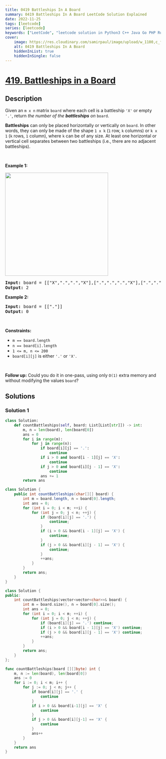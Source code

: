 ```yaml
---
title: 0419 Battleships In A Board
summary: 0419 Battleships In A Board LeetCode Solution Explained
date: 2022-11-25
tags: [leetcode]
series: [leetcode]
keywords: ["LeetCode", "leetcode solution in Python3 C++ Java Go PHP Ruby Swift TypeScript Rust C# JavaScript C", "0419 Battleships In A Board LeetCode Solution Explained in all languages"]
cover:
    image: https://res.cloudinary.com/samirpaul/image/upload/w_1100,c_fit,co_rgb:FFFFFF,l_text:Arial_75_bold:0419 Battleships In A Board - Solution Explained/problem-solving.webp
    alt: 0419 Battleships In A Board
    hiddenInList: true
    hiddenInSingle: false
---
```



# [419. Battleships in a Board](https://leetcode.com/problems/battleships-in-a-board)


## Description

<p>Given an <code>m x n</code> matrix <code>board</code> where each cell is a battleship <code>&#39;X&#39;</code> or empty <code>&#39;.&#39;</code>, return <em>the number of the <strong>battleships</strong> on</em> <code>board</code>.</p>

<p><strong>Battleships</strong> can only be placed horizontally or vertically on <code>board</code>. In other words, they can only be made of the shape <code>1 x k</code> (<code>1</code> row, <code>k</code> columns) or <code>k x 1</code> (<code>k</code> rows, <code>1</code> column), where <code>k</code> can be of any size. At least one horizontal or vertical cell separates between two battleships (i.e., there are no adjacent battleships).</p>

<p>&nbsp;</p>
<p><strong class="example">Example 1:</strong></p>
<img alt="" src="https://fastly.jsdelivr.net/gh/doocs/leetcode@main/solution/0400-0499/0419.Battleships%20in%20a%20Board/images/battelship-grid.jpg" style="width: 333px; height: 333px;" />
<pre>
<strong>Input:</strong> board = [[&quot;X&quot;,&quot;.&quot;,&quot;.&quot;,&quot;X&quot;],[&quot;.&quot;,&quot;.&quot;,&quot;.&quot;,&quot;X&quot;],[&quot;.&quot;,&quot;.&quot;,&quot;.&quot;,&quot;X&quot;]]
<strong>Output:</strong> 2
</pre>

<p><strong class="example">Example 2:</strong></p>

<pre>
<strong>Input:</strong> board = [[&quot;.&quot;]]
<strong>Output:</strong> 0
</pre>

<p>&nbsp;</p>
<p><strong>Constraints:</strong></p>

<ul>
	<li><code>m == board.length</code></li>
	<li><code>n == board[i].length</code></li>
	<li><code>1 &lt;= m, n &lt;= 200</code></li>
	<li><code>board[i][j]</code> is either <code>&#39;.&#39;</code> or <code>&#39;X&#39;</code>.</li>
</ul>

<p>&nbsp;</p>
<p><strong>Follow up:</strong> Could you do it in one-pass, using only <code>O(1)</code> extra memory and without modifying the values <code>board</code>?</p>

## Solutions

### Solution 1

<!-- tabs:start -->

```python
class Solution:
    def countBattleships(self, board: List[List[str]]) -> int:
        m, n = len(board), len(board[0])
        ans = 0
        for i in range(m):
            for j in range(n):
                if board[i][j] == '.':
                    continue
                if i > 0 and board[i - 1][j] == 'X':
                    continue
                if j > 0 and board[i][j - 1] == 'X':
                    continue
                ans += 1
        return ans
```

```java
class Solution {
    public int countBattleships(char[][] board) {
        int m = board.length, n = board[0].length;
        int ans = 0;
        for (int i = 0; i < m; ++i) {
            for (int j = 0; j < n; ++j) {
                if (board[i][j] == '.') {
                    continue;
                }
                if (i > 0 && board[i - 1][j] == 'X') {
                    continue;
                }
                if (j > 0 && board[i][j - 1] == 'X') {
                    continue;
                }
                ++ans;
            }
        }
        return ans;
    }
}
```

```cpp
class Solution {
public:
    int countBattleships(vector<vector<char>>& board) {
        int m = board.size(), n = board[0].size();
        int ans = 0;
        for (int i = 0; i < m; ++i) {
            for (int j = 0; j < n; ++j) {
                if (board[i][j] == '.') continue;
                if (i > 0 && board[i - 1][j] == 'X') continue;
                if (j > 0 && board[i][j - 1] == 'X') continue;
                ++ans;
            }
        }
        return ans;
    }
};
```

```go
func countBattleships(board [][]byte) int {
	m, n := len(board), len(board[0])
	ans := 0
	for i := 0; i < m; i++ {
		for j := 0; j < n; j++ {
			if board[i][j] == '.' {
				continue
			}
			if i > 0 && board[i-1][j] == 'X' {
				continue
			}
			if j > 0 && board[i][j-1] == 'X' {
				continue
			}
			ans++
		}
	}
	return ans
}
```

<!-- tabs:end -->

<!-- end -->
